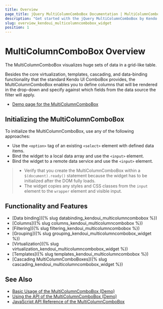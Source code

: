 ```yaml
---
title: Overview
page_title: jQuery MultiColumnComboBox Documentation | MultiColumnComboBox Overview | Kendo UI
description: "Get started with the jQuery MultiColumnComboBox by Kendo UI and learn how to create, initialize, and enable the widget."
slug: overview_kendoui_multicolumncombobox_widget
position: 1
---
```


# MultiColumnComboBox Overview

The MultiColumnComboBox visualizes huge sets of data in a grid-like table.

Besides the core virtualization, templates, cascading, and data-binding functionality that the standard Kendo UI ComboBox provides, the MultiColumnComboBox enables you to define columns that will be rendered in the drop-down and specify against which fields from the data source the filter will apply.

* [Demo page for the MultiColumnComboBox](http://demos.telerik.com/kendo-ui/multicolumncombobox/index)

## Initializing the MultiColumnComboBox

To initialize the MultiColumnComboBox, use any of the following approaches:

* Use the `<option>` tag of an existing `<select>` element with defined data items.
* Bind the widget to a local data array and use the `<input>` element.
* Bind the widget to a remote data service and use the `<input>` element.

> * Verify that you create the MultiColumnComboBox within a `$(document).ready()` statement because the widget has to be initialized after the DOM fully loads.
> * The widget copies any styles and CSS classes from the `input` element to the `wrapper` element and visible input.

## Functionality and Features

* [Data binding]({% slug databinding_kendoui_multicolumncombobox %})
* [Columns]({% slug columns_kendoui_multicolumncombobox %})
* [Filtering]({% slug filtering_kendoui_multicolumncombobox %})
* [Grouping]({% slug grouping_kendoui_multicolumncombobox_widget %})
* [Virtualization]({% slug virtualization_kendoui_multicolumncombobox_widget %})
* [Templates]({% slug templates_kendoui_multicolumncombobox %})
* [Cascading MultiColumnComboBoxes]({% slug cascading_kendoui_multicolumncombobox_widget %})

## See Also

* [Basic Usage of the MultiColumnComboBox (Demo)](http://demos.telerik.com/kendo-ui/multicolumncombobox/index)
* [Using the API of the MultiColumnComboBox (Demo)](https://demos.telerik.com/kendo-ui/multicolumncombobox/api)
* [JavaScript API Reference of the MultiColumnComboBox](/api/javascript/ui/multicolumncombobox)
